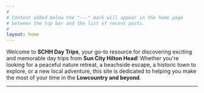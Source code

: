 ```yaml
---
#
# Content added below the "---" mark will appear in the home page
# between the top bar and the list of recent posts.
#
layout: home
---
```


Welcome to **SCHH Day Trips**, your go-to resource for discovering exciting and memorable day trips from **Sun City Hilton Head**! Whether you're looking for a peaceful nature retreat, a beachside escape, a historic town to explore, or a new local adventure, this site is dedicated to helping you make the most of your time in the **Lowcountry and beyond**.

----

